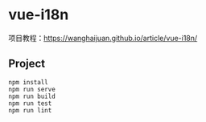 # vue-i18n
项目教程：https://wanghaijuan.github.io/article/vue-i18n/

## Project 
```
npm install
npm run serve
npm run build
npm run test
npm run lint
```


